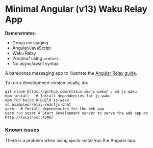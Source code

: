 # Minimal Angular (v13) Waku Relay App

**Demonstrates**:

- Group messaging
- Angular/JavaScript
- Waku Relay
- Protobuf using `protons`
- No async/await syntax

A barebones messaging app to illustrate the [Angular Relay guide](https://docs.wakuconnect.dev/docs/guides/09_angular_relay/).

To run a development version locally, do:

```shell
git clone https://github.com/status-im/js-waku/ ; cd js-waku
npm install   # Install dependencies for js-waku
npm run build # Build js-waku
cd examples/relay-reactjs-chat
yarn   # Install dependencies for the web app
yarn run start # Start development server to serve the web app on http://localhost:4200/
```

### Known issues

There is a problem when using `npm` to install/run the Angular app.
